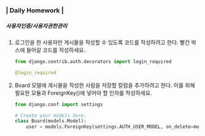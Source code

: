 ### | Daily Homework |

##### 사용자인증/사용자권한관리

1. 로그인을 한 사용자만 게시물을 작성할 수 있도록 코드를 작성하려고 한다. 빨간 박스에 들어갈 코드를 작성하세요.

   ```python
   from django.contrib.auth.decorators import login_required
   
   @login_required
   ```



2. Board 모델에 게시물을 작성한 사람을 저장할 칼럼을 추가하려고 한다. 이를 위해 필요한 모듈과 ForeignKey()에 넣어야 할 인자를 작성하세요.

   ```python
   from django.conf import settings
   
   # Create your models here.
   class Board(models.Model):
       user = models.ForeignKey(settings.AUTH_USER_MODEL, on_delete=models.CASCADE)
   ```

   




